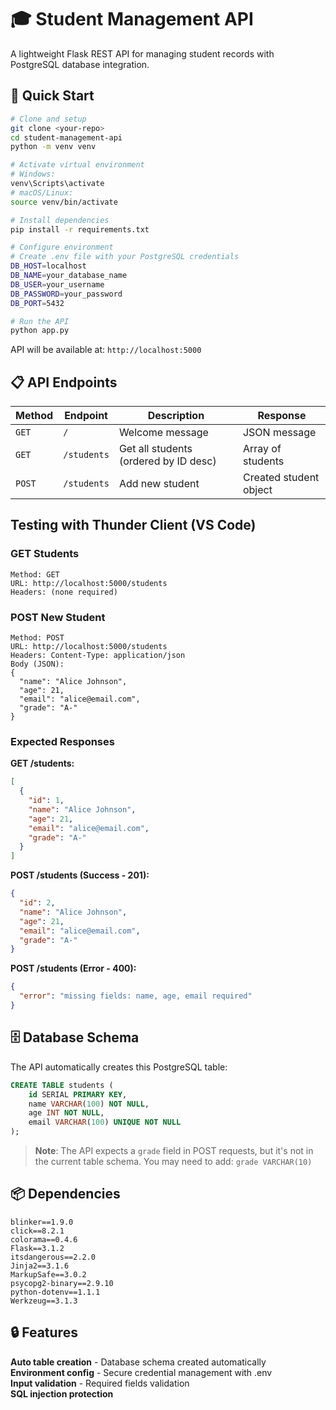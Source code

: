 # 🎓 Student Management API

A lightweight Flask REST API for managing student records with PostgreSQL database integration.

## 🚀 Quick Start

```bash
# Clone and setup
git clone <your-repo>
cd student-management-api
python -m venv venv

# Activate virtual environment
# Windows:
venv\Scripts\activate
# macOS/Linux:
source venv/bin/activate

# Install dependencies
pip install -r requirements.txt

# Configure environment
# Create .env file with your PostgreSQL credentials
DB_HOST=localhost
DB_NAME=your_database_name
DB_USER=your_username
DB_PASSWORD=your_password
DB_PORT=5432

# Run the API
python app.py
```

API will be available at: `http://localhost:5000`

## 📋 API Endpoints

| Method | Endpoint | Description | Response |
|--------|----------|-------------|----------|
| `GET` | `/` | Welcome message | JSON message |
| `GET` | `/students` | Get all students (ordered by ID desc) | Array of students |
| `POST` | `/students` | Add new student | Created student object |

## Testing with Thunder Client (VS Code)

### GET Students
```
Method: GET
URL: http://localhost:5000/students
Headers: (none required)
```

### POST New Student
```
Method: POST
URL: http://localhost:5000/students
Headers: Content-Type: application/json
Body (JSON):
{
  "name": "Alice Johnson",
  "age": 21,
  "email": "alice@email.com",
  "grade": "A-"
}
```

### Expected Responses

**GET /students:**
```json
[
  {
    "id": 1,
    "name": "Alice Johnson",
    "age": 21,
    "email": "alice@email.com",
    "grade": "A-"
  }
]
```

**POST /students (Success - 201):**
```json
{
  "id": 2,
  "name": "Alice Johnson",
  "age": 21,
  "email": "alice@email.com",
  "grade": "A-"
}
```

**POST /students (Error - 400):**
```json
{
  "error": "missing fields: name, age, email required"
}
```

## 🗄️ Database Schema

The API automatically creates this PostgreSQL table:

```sql
CREATE TABLE students (
    id SERIAL PRIMARY KEY,
    name VARCHAR(100) NOT NULL,
    age INT NOT NULL,
    email VARCHAR(100) UNIQUE NOT NULL
);
```

> **Note**: The API expects a `grade` field in POST requests, but it's not in the current table schema. You may need to add: `grade VARCHAR(10)`

## 📦 Dependencies

```
blinker==1.9.0
click==8.2.1
colorama==0.4.6
Flask==3.1.2
itsdangerous==2.2.0
Jinja2==3.1.6
MarkupSafe==3.0.2
psycopg2-binary==2.9.10
python-dotenv==1.1.1
Werkzeug==3.1.3
```

## 🔒 Features

**Auto table creation** - Database schema created automatically  
**Environment config** - Secure credential management with .env  
**Input validation** - Required fields validation  
**SQL injection protection**